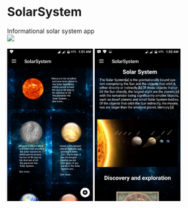 # SolarSystem
Informational solar system app
<br>
![](solarsystem.gif)
<p>
<img src="https://github.com/kvntzn/SolarSystem/blob/master/Screenshots/Screenshot_20180531-010126.png" width="200">
<img src="https://github.com/kvntzn/SolarSystem/blob/master/Screenshots/Screenshot_20180531-010324.png" width="200">
</p>
